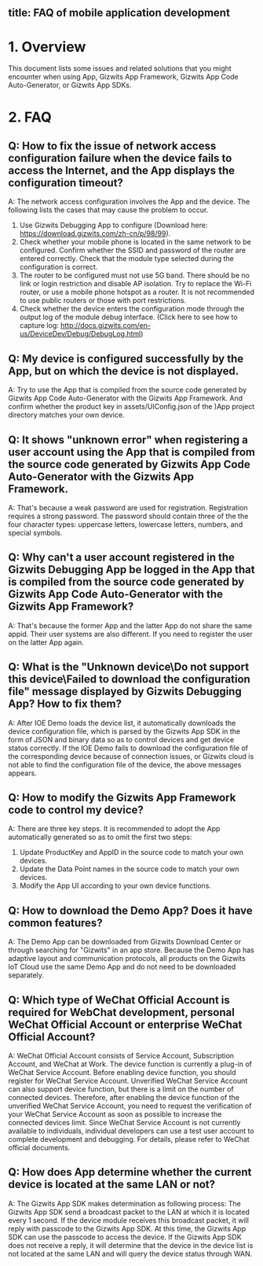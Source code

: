 title: FAQ of mobile application development 
---

# 1. Overview

This document lists some issues and related solutions that you might encounter when using App, Gizwits App Framework, Gizwits App Code Auto-Generator, or  Gizwits App SDKs.

# 2. FAQ

## Q: How to fix the issue of network access configuration failure when the device fails to access the Internet, and the App displays the configuration timeout?

A: The network access configuration involves the App and the device. The following lists the cases that may cause the problem to occur.

1. Use Gizwits Debugging App to configure (Download here: https://download.gizwits.com/zh-cn/p/98/99).
2. Check whether your mobile phone is located in the same network to be configured. Confirm whether the SSID and password of the router are entered correctly. Check that the module type selected during the configuration is correct.
3. The router to be configured must not use 5G band. There should be no link or login restriction and disable AP isolation. Try to replace the Wi-Fi router, or use a mobile phone hotspot as a router. It is not recommended to use public routers or those with port restrictions. 
4. Check whether the device enters the configuration mode through the output log of the module debug interface. (Click here to see how to capture log: http://docs.gizwits.com/en-us/DeviceDev/Debug/DebugLog.html)

## Q: My device is configured successfully by the App, but on which the device is not displayed.

A: Try to use the App that is compiled from the source code generated by Gizwits App Code Auto-Generator with the Gizwits App Framework. And confirm whether the product key in assets/UIConfig.json of the )App project directory matches your own device.

## Q: It shows "unknown error" when registering a user account using the App that is compiled from the source code generated by Gizwits App Code Auto-Generator with the Gizwits App Framework.

A: That's because a weak password are used for registration. Registration requires a strong password. The password should contain three of the the four character types: uppercase letters, lowercase letters, numbers, and special symbols. 

## Q: Why can't a user account registered in the Gizwits Debugging App be logged in the App that is compiled from the source code generated by Gizwits App Code Auto-Generator with the Gizwits App Framework? 

A: That's because the former App and the latter App do not share the same appid. Their user systems are also different. If you need to register the user on the latter App again.

## Q: What is the "Unknown device\Do not support this device\Failed to download the configuration file" message displayed by Gizwits Debugging App? How to fix them?

A: After IOE Demo loads the device list, it automatically downloads the device configuration file, which is parsed by the Gizwits App SDK in the form of JSON and binary data so as to control devices and get device status correctly. If the IOE Demo fails to download the configuration file of the corresponding device because of connection issues, or Gizwits cloud is not able to find the configuration file of the device, the above messages appears.

## Q: How to modify the Gizwits App Framework code to control my device?

A: There are three key steps. It is recommended to adopt the App automatically generated so as to omit the first two steps:

1. Update ProductKey and AppID in the source code to match your own devices.
2. Update the Data Point names in the source code to match your own devices.
3. Modify the App UI according to your own device functions.

## Q: How to download the Demo App? Does it have common features?

A: The Demo App can be downloaded from Gizwits Download Center or through searching for "Gizwits" in an app store. Because the Demo App has adaptive layout and communication protocols, all products on the Gizwits IoT Cloud use the same Demo App and do not need to be downloaded separately.

## Q: Which type of WeChat Official Account is required for WebChat development, personal WeChat Official Account or enterprise WeChat Official Account?

A: WeChat Official Account consists of Service Account, Subscription Account, and WeChat at Work. The device function is currently a plug-in of WeChat Service Account. Before enabling device function, you should register for WeChat Service Account. Unverified WeChat Service Account can also support device function, but there is a limit on the number of connected devices. Therefore, after enabling the device function of the unverified WeChat Service Account, you need to request the verification of your WeChat Service Account as soon as possible to increase the connected devices limit. Since WeChat Service Account is not currently available to individuals, individual developers can use a test user account to complete development and debugging. For details, please refer to WeChat official documents.

## Q: How does App determine whether the current device is located at the same LAN or not?

A: The Gizwits App SDK makes determination as following process: The Gizwits App SDK send a broadcast packet to the LAN at which it is located every 1 second. If the device module receives this broadcast packet, it will reply with passcode to the Gizwits App SDK. At this time, the Gizwits App SDK can use the passcode to access the device. If the Gizwits App SDK does not receive a reply, it will determine that the device in the device list is not located at the same LAN and will query the device status through WAN.

